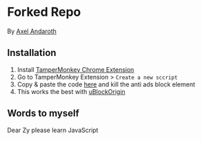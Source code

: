 # Forked Repo 
By [Axel Andaroth](https://anda.ninja/)

## Installation
1. Install [TamperMonkey Chrome Extension](https://chrome.google.com/webstore/detail/tampermonkey/dhdgffkkebhmkfjojejmpbldmpobfkfo)
2. Go to TamperMonkey Extension > `Create a new sccript`
3. Copy & paste the code [here](https://raw.githubusercontent.com/zyairelai/Remove-anti-adblock-YouTube/master/tampermonkey.js) and kill the anti ads block element
4. This works the best with [uBlockOrigin](https://chrome.google.com/webstore/detail/ublock-origin/cjpalhdlnbpafiamejdnhcphjbkeiagm)

## Words to myself
Dear Zy please learn JavaScript 

